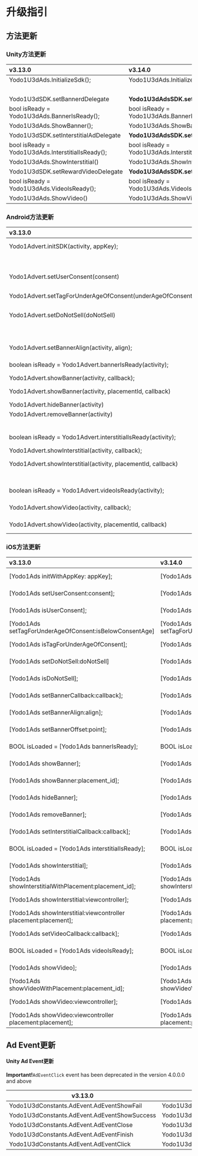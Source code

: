 # 升级指引



## 方法更新

### Unity方法更新

|  v3.13.0                        | v3.14.0                           | v4.+                             |
|  :--------------------------  | :------------------------------|:------------------------------  |
|  Yodo1U3dAds.InitializeSdk();   | Yodo1U3dAds.InitializeSdk();      | **Yodo1U3dMas.InitializeSdk();** |
|  |  | **Yodo1U3dMas.SetInitializeDelegate** |
|  Yodo1U3dSDK.setBannerdDelegate | **Yodo1U3dAdsSDK.setBannerdDelegate** | **Yodo1U3dMas.SetBannerAdDelegate** |
|  bool isReady = Yodo1U3dAds.BannerIsReady();  | bool isReady = Yodo1U3dAds.BannerIsReady(); | bool isLoaded = **Yodo1U3dMas.IsBannerAdLoaded();** |
|  Yodo1U3dAds.ShowBanner();  | Yodo1U3dAds.ShowBanner();  | **Yodo1U3dMas.ShowBannerAd();** |
|  Yodo1U3dSDK.setInterstitialAdDelegate  |  **Yodo1U3dAdsSDK.setInterstitialAdDelegate** | **Yodo1U3dMas.SetInterstitialAdDelegate** |
|  bool isReady = Yodo1U3dAds.InterstitialIsReady();  | bool isReady = Yodo1U3dAds.InterstitialIsReady(); | bool isLoaded = **Yodo1U3dMas.IsInterstitialAdLoaded();** |
|  Yodo1U3dAds.ShowInterstitial()  |  Yodo1U3dAds.ShowInterstitial(); | **Yodo1U3dMas.ShowInterstitialAd();** |
|  Yodo1U3dSDK.setRewardVideoDelegate  |   **Yodo1U3dAdsSDK.setRewardVideoDelegate** | **Yodo1U3dMas.SetRewardedAdDelegate** |
|  bool isReady = Yodo1U3dAds.VideoIsReady();  |  bool isReady = Yodo1U3dAds.VideoIsReady(); | bool isLoaded = **Yodo1U3dMas.IsRewardedAdLoaded();** |
|  Yodo1U3dAds.ShowVideo()  |  Yodo1U3dAds.ShowVideo();  | **Yodo1U3dMas.ShowRewardedAd();** |

### Android方法更新


|  v3.13.0                        | v3.14.0                           | v4.+                             |
|  :----------------------------  | :-------------------------------- | :-----------------------------  |
| Yodo1Advert.initSDK(activity, appKey); | Yodo1Advert.initSDK(activity, appKey); | **Yodo1Mas.getInstance().init(Activity activity, String appId);** |
|  |  | **Yodo1Mas.getInstance().init(Activity activity, String appId, InitListener listener);** |
| Yodo1Advert.setUserConsent(consent) |Yodo1Advert.setUserConsent(consent) | **Yodo1Mas.getInstance().setGDPR(userConsent);** |
|||**Yodo1Mas.getInstance().isGDPRUserConsent();**|
| Yodo1Advert.setTagForUnderAgeOfConsent(underAgeOfConsent) |Yodo1Advert.setTagForUnderAgeOfConsent(underAgeOfConsent) | **Yodo1Mas.getInstance().setCOPPA(ageRestricted);** |
|||**Yodo1Mas.getInstance().isCOPPAAgeRestricted();**|
| Yodo1Advert.setDoNotSell(doNotSell) |Yodo1Advert.setDoNotSell(doNotSell) | **Yodo1Mas.getInstance().setCCPA(doNotSell);** |
|||**Yodo1Mas.getInstance().isCCPADoNotSell();**|
|   |  | **Yodo1Mas.getInstance().setBannerListener** |
| Yodo1Advert.setBannerAlign(activity, align); | Yodo1Advert.setBannerAlign(activity, align); | **Yodo1Mas.getInstance().showBannerAd(activity, align);** |
|  boolean isReady = Yodo1Advert.bannerIsReady(activity);  | boolean isReady = Yodo1Advert.bannerIsReady(activity); | boolean isLoaded = **Yodo1Mas.getInstance().isBannerAdLoaded();** |
|  Yodo1Advert.showBanner(activity, callback);  | Yodo1Advert.showBanner(activity, callback); | **Yodo1Mas.getInstance().showBannerAd(activity);** |
|Yodo1Advert.showBanner(activity, placementId,  callback)|Yodo1Advert.showBanner(activity, placementId,  callback)|**Yodo1Mas.getInstance().showBannerAd(activity, placement);**|
|Yodo1Advert.hideBanner(activity)|Yodo1Advert.hideBanner(activity)|**Yodo1Mas.getInstance().dismissBannerAd();**|
|Yodo1Advert.removeBanner(activity)|Yodo1Advert.removeBanner(activity)|**Yodo1Mas.getInstance().dismissBannerAd(true);**|
|    |   | **Yodo1Mas.getInstance().setInterstitialListener** |
|  boolean isReady = Yodo1Advert.interstitialIsReady(activity);  | boolean isReady = Yodo1Advert.interstitialIsReady(activity); | boolean isLoaded = **Yodo1Mas.getInstance().isInterstitialAdLoaded();** |
|  Yodo1Advert.showInterstitial(activity, callback);  | Yodo1Advert.showInterstitial(activity, callback); | **Yodo1Mas.getInstance().showInterstitialAd(activity);** |
|Yodo1Advert.showInterstitial(activity, placementId,  callback)|Yodo1Advert.showInterstitial(activity, placementId,  callback)|**Yodo1Mas.getInstance().showInterstitialAd(activity, placement);**|
|    |    | **Yodo1Mas.getInstance().setRewardListener** |
|  boolean isReady = Yodo1Advert.videoIsReady(activity);  | boolean isReady = Yodo1Advert.videoIsReady(activity); | boolean isLoaded = **Yodo1Mas.getInstance().isRewardedAdLoaded();** |
|  Yodo1Advert.showVideo(activity, callback);  |  Yodo1Advert.showVideo(activity, callback);  | **Yodo1Mas.getInstance().showRewardedAd(Activity activity);** |
|Yodo1Advert.showVideo(activity, placementId,  callback)|Yodo1Advert.showVideo(activity, placementId,  callback)|**Yodo1Mas.getInstance().showRewardedAd(activity, placement);**|

### iOS方法更新

| v3.13.0                         | v3.14.0              |    v4.+                             |
| :----------------------------- | :----------------------- | :---------------------- |
| [Yodo1Ads initWithAppKey: appKey];                      | [Yodo1Ads initWithAppKey: appKey];                 | **[[Yodo1Mas sharedInstance] initWithAppId: successful: fail:];** |
| [Yodo1Ads setUserConsent:consent];                      | [Yodo1Ads setUserConsent:consent];                      |       **[Yodo1Mas sharedInstance].isGDPRUserConsent**        |
| [Yodo1Ads isUserConsent];                               | [Yodo1Ads isUserConsent];                               |       **[Yodo1Mas sharedInstance].isGDPRUserConsent**        |
| [Yodo1Ads setTagForUnderAgeOfConsent:isBelowConsentAge] | [Yodo1Ads setTagForUnderAgeOfConsent:isBelowConsentAge] |      **[Yodo1Mas sharedInstance].isCOPPAAgeRestricted**      |
| [Yodo1Ads isTagForUnderAgeOfConsent];                   | [Yodo1Ads isTagForUnderAgeOfConsent];                   |      **[Yodo1Mas sharedInstance].isCOPPAAgeRestricted**      |
| [Yodo1Ads setDoNotSell:doNotSell]                       | [Yodo1Ads setDoNotSell:doNotSell]                       |        **[Yodo1Mas sharedInstance].isCCPADoNotSell**         |
| [Yodo1Ads isDoNotSell];                                 | [Yodo1Ads isDoNotSell];                                 |        **[Yodo1Mas sharedInstance].isCCPADoNotSell**         |
| [Yodo1Ads setBannerCallback:callback];                  | [Yodo1Ads setBannerCallback:callback];                  |        **[Yodo1Mas sharedInstance].bannerAdDelegate**        |
| [Yodo1Ads setBannerAlign:align];                        | [Yodo1Ads setBannerAlign:align];                        | **[[Yodo1Mas sharedInstance] showBannerAdWithAlign:align];** |
| [Yodo1Ads setBannerOffset:point];                       | [Yodo1Ads setBannerOffset:point];                       | **[[Yodo1Mas sharedInstance] showBannerAdWithAlign:align offset:offset];** |
| BOOL isLoaded = [Yodo1Ads bannerIsReady];               | BOOL isLoaded = [Yodo1Ads bannerIsReady];               | BOOL isLoaded = **[[Yodo1Mas sharedInstance] isBannerAdLoaded];** |
| [Yodo1Ads showBanner];                                  | [Yodo1Ads showBanner];                                  |        **[[Yodo1Mas sharedInstance] showBannerAd];**         |
| [Yodo1Ads showBanner:placement_id];                     | [Yodo1Ads showBanner:placement_id];                     | **[[Yodo1Mas sharedInstance] showBannerAdWithPlacement:placement];** |
| [Yodo1Ads hideBanner];                                  | [Yodo1Ads hideBanner];                                  |       **[[Yodo1Mas sharedInstance] dismissBannerAd];**       |
| [Yodo1Ads removeBanner];                                | [Yodo1Ads removeBanner];                                | **[[Yodo1Mas sharedInstance] dismissBannerAdWithDestroy:YES];** |
| [Yodo1Ads setInterstitialCallback:callback];            | [Yodo1Ads setInterstitialCallback:callback];            |     **[Yodo1Mas sharedInstance].interstitialAdDelegate**     |
| BOOL isLoaded = [Yodo1Ads interstitialIsReady];         | BOOL isLoaded = [Yodo1Ads interstitialIsReady];         | BOOL isLoaded =**[[Yodo1Mas sharedInstance] isInterstitialAdLoaded];** |
| [Yodo1Ads showInterstitial];                            | [Yodo1Ads showInterstitial];                            |     **[[Yodo1Mas sharedInstance] showInterstitialAd];**      |
| [Yodo1Ads showInterstitialWithPlacement:placement_id];  | [Yodo1Ads showInterstitialWithPlacement:placement_id];  | **[[Yodo1Mas sharedInstance] showInterstitialAdWithPlacement:placement];** |
| [Yodo1Ads showInterstitial:viewcontroller]; | [Yodo1Ads showInterstitial:viewcontroller]; | **[[Yodo1Mas sharedInstance] showInterstitialAd];** |
| [Yodo1Ads showInterstitial:viewcontroller placement:placement]; | [Yodo1Ads showInterstitial:viewcontroller placement:placement]; | **[[Yodo1Mas sharedInstance] showInterstitialAdWithPlacement:placement];** |
| [Yodo1Ads setVideoCallback:callback];                   | [Yodo1Ads setVideoCallback:callback];                   |        **[Yodo1Mas sharedInstance].rewardAdDelegate**        |
| BOOL isLoaded = [Yodo1Ads videoIsReady];                | BOOL isLoaded = [Yodo1Ads videoIsReady];                | BOOL isLoaded =**[[Yodo1Mas sharedInstance] isRewardAdLoaded];** |
| [Yodo1Ads showVideo];                                   | [Yodo1Ads showVideo];                                   |        **[[Yodo1Mas sharedInstance] showRewardAd];**         |
| [Yodo1Ads showVideoWithPlacement:placement_id];         | [Yodo1Ads showVideoWithPlacement:placement_id];         | **[[Yodo1Mas sharedInstance] showRewardAdWithPlacement:placement];** |
| [Yodo1Ads showVideo:viewcontroller]; | [Yodo1Ads showVideo:viewcontroller]; | **[[Yodo1Mas sharedInstance] showRewardAd];** |
| [Yodo1Ads showVideo:viewcontroller placement:placement]; | [Yodo1Ads showVideo:viewcontroller placement:placement]; | **[[Yodo1Mas sharedInstance] showRewardAdWithPlacement:placement];** |



## Ad Event更新

#### Unity Ad Event更新

**Important!**`AdEventClick` event has been deprecated in the version 4.0.0.0 and above

| v3.13.0                                      | v3.14.0                                      | v4.+                                   |
| -------------------------------------------- | -------------------------------------------- | -------------------------------------- |
| Yodo1U3dConstants.AdEvent.AdEventShowFail    | Yodo1U3dConstants.AdEvent.AdEventShowFail    | **Yodo1.MAS.Yodo1U3dAdEvent.AdError**  |
| Yodo1U3dConstants.AdEvent.AdEventShowSuccess | Yodo1U3dConstants.AdEvent.AdEventShowSuccess | **Yodo1.MAS.Yodo1U3dAdEvent.AdOpened** |
| Yodo1U3dConstants.AdEvent.AdEventClose       | Yodo1U3dConstants.AdEvent.AdEventClose       | **Yodo1.MAS.Yodo1U3dAdEvent.AdClosed** |
| Yodo1U3dConstants.AdEvent.AdEventFinish      | Yodo1U3dConstants.AdEvent.AdEventFinish      | **Yodo1.MAS.Yodo1U3dAdEvent.AdReward** |
| Yodo1U3dConstants.AdEvent.AdEventClick       | Yodo1U3dConstants.AdEvent.AdEventClick       |                                        |

